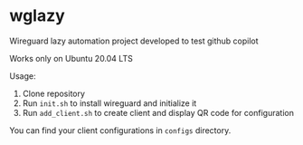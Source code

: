 # wglazy
Wireguard lazy automation project developed to test github copilot

Works only on Ubuntu 20.04 LTS

Usage:
1. Clone repository
2. Run `init.sh` to install wireguard and initialize it
3. Run `add_client.sh` to create client and display QR code for configuration

You can find your client configurations in `configs` directory.
